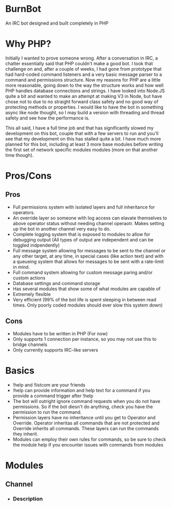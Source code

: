 # BurnBot
An IRC bot designed and built completely in PHP

# Why PHP?
Initially I wanted to prove someone wrong.  After a conversation in IRC, a chatter essentially said that PHP couldn't make a good bot.  I took that challenge on and, after a couple of weeks, I had gone from prototype that had hard-coded command listeners and a very basic message parser to a command and permissions structure.  Now my reasons for PHP are a little more reasonable, going down to the way the structure works and how well PHP handles database connections and strings.  I have looked into Node.JS quite a bit and wanted to make an attempt at making V3 in Node, but have chose not to due to no straight forward class safety and no good way of protecting methods or properties.  I would like to have the bot in something async like node thought, so I may build a version with threading and thread safety and see how the performance is.

This all said, I have a full time job and that has significantly slowed my development on this bot, couple that with a few servers to run and you'll see that my development on this has stalled quite a bit.  I have much more planned for this bot, including at least 3 more base modules before writing the first set of network specific modules modules (more on that another time though).


# Pros/Cons
## Pros
* Full permissions system with isolated layers and full inheritance for operators.
* An override layer so someone with log access can elavate themselves to above operator status without needing channel operaotr.  Makes setting up the bot in another channel very easy to do.
* Complete logging system that is exposed to modules to allow for debugging output (All types of output are independent and can be toggled indpendently)
* Full message system allowing for messages to be sent to the channel or any other target, at any time, in special cases (like action text) and with a queueing system that allows for messages to be sent with a rate-limit in mind.
* Full command system allowing for custom message paring and/or custom actions
* Database settings and command storage
* Has several modules that show some of what modules are capable of
* Extremely flexible
* Very efficient (99% of the bot life is spent sleeping in between read times.  Only poorly coded modules should ever slow this system down)

## Cons
* Modules have to be written in PHP (For now)
* Only supports 1 connection per instance, so you may not use this to bridge channels
* Only currently supports IRC-like servers

# Basics
* !help and !listcom are your friends
* !help can provide information and help text for a command if you provide a command trigger after !help
* The bot will outright ignore command requests when you do not have permissions.  So if the bot diesn't do anything, check you have the permission to run the command.
* Permission layers have no inheritance until you get to Operator and Override.  Operator inheritas all commands that are not protected and Override inherits all commands.  These layers can run the commands they inherit.
* Modules can employ their own rules for commands, so be sure to check the module help if you encounter issues with commands from modules

# Modules
## Channel
* ### Description
